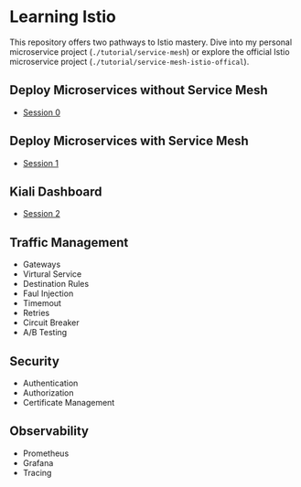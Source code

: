 # Learning Istio

This repository offers two pathways to Istio mastery. Dive into my personal microservice project (`./tutorial/service-mesh`) or explore the official Istio microservice project (`./tutorial/service-mesh-istio-offical`).

## Deploy Microservices without Service Mesh
- [Session 0](https://yuyatinnefeld.com/2024-01-02-istio-hands-on-pt0)

## Deploy Microservices with Service Mesh
- [Session 1](https://yuyatinnefeld.com/2024-01-10-istio-hands-on-pt1)

## Kiali Dashboard
- [Session 2](https://yuyatinnefeld.com/2024-01-10-istio-hands-on-pt2)

## Traffic Management
- Gateways
- Virtural Service
- Destination Rules
- Faul Injection
- Timemout
- Retries
- Circuit Breaker
- A/B Testing

## Security
- Authentication
- Authorization
- Certificate Management

## Observability
- Prometheus
- Grafana
- Tracing